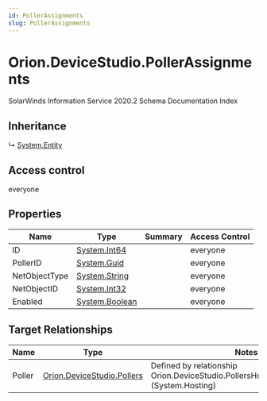 ```yaml
---
id: PollerAssignments
slug: PollerAssignments
---
```


# Orion.DeviceStudio.PollerAssignments

SolarWinds Information Service 2020.2 Schema Documentation Index

## Inheritance

↳ [System.Entity](./../System/Entity)

## Access control

everyone

## Properties

| Name | Type | Summary | Access Control |
| ------ | ------ | ------ | ------ |
| ID | [System.Int64](https://docs.microsoft.com/en-us/dotnet/api/system.int64) |  | everyone |
| PollerID | [System.Guid](https://docs.microsoft.com/en-us/dotnet/api/system.guid) |  | everyone |
| NetObjectType | [System.String](https://docs.microsoft.com/en-us/dotnet/api/system.string) |  | everyone |
| NetObjectID | [System.Int32](https://docs.microsoft.com/en-us/dotnet/api/system.int32) |  | everyone |
| Enabled | [System.Boolean](https://docs.microsoft.com/en-us/dotnet/api/system.boolean) |  | everyone |

## Target Relationships

| Name | Type | Notes |
| ------ | ------ | ------ |
| Poller | [Orion.DeviceStudio.Pollers](./../Orion.DeviceStudio/Pollers) | Defined by relationship Orion.DeviceStudio.PollersHostsPollerAssignments (System.Hosting) |

